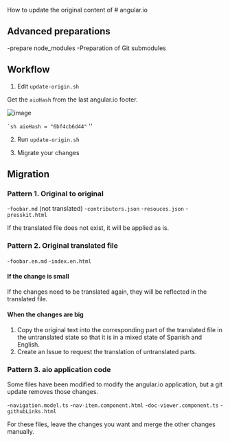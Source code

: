 How to update the original content of # angular.io

## Advanced preparations

-prepare node_modules
-Preparation of Git submodules

## Workflow

1. Edit `update-origin.sh`

Get the `aioHash` from the last angular.io footer.

![image](./docs/aio-origin-hash.png)

`` `sh
aioHash = "6bf4cb6d44"
`` ''

2. Run `update-origin.sh`

3. Migrate your changes


## Migration

### Pattern 1. Original to original

-`foobar.md` (not translated)
-`contributors.json`
-`resouces.json`
-`presskit.html`

If the translated file does not exist, it will be applied as is.

### Pattern 2. Original translated file

-`foobar.en.md`
-`index.en.html`

#### If the change is small

If the changes need to be translated again, they will be reflected in the translated file.

#### When the changes are big

1. Copy the original text into the corresponding part of the translated file in the untranslated state so that it is in a mixed state of Spanish and English.
2. Create an Issue to request the translation of untranslated parts.

### Pattern 3. aio application code

Some files have been modified to modify the angular.io application, but a git update removes those changes.

-`navigation.model.ts`
-`nav-item.component.html`
-`doc-viewer.component.ts`
-`githubLinks.html`

For these files, leave the changes you want and merge the other changes manually.